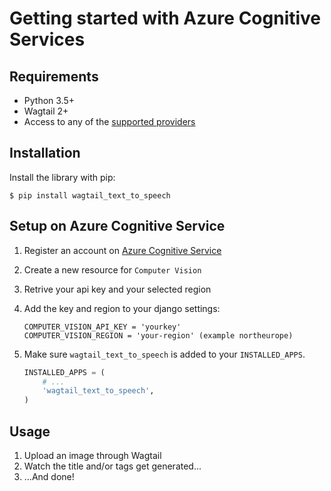 # Getting started with Azure Cognitive Services

## Requirements

- Python 3.5+
- Wagtail 2+
- Access to any of the [supported providers](#providers)


## Installation

Install the library with pip:

```
$ pip install wagtail_text_to_speech
```


## Setup on Azure Cognitive Service

1. Register an account on [Azure Cognitive Service](https://www.microsoft.com/cognitive-services/)
2. Create a new resource for `Computer Vision`
3. Retrive your api key and your selected region
4. Add the key and region to your django settings:

    ```
    COMPUTER_VISION_API_KEY = 'yourkey'
    COMPUTER_VISION_REGION = 'your-region' (example northeurope)
    ```
6. Make sure `wagtail_text_to_speech` is added to your `INSTALLED_APPS`.

    ```python
    INSTALLED_APPS = (
        # ...
        'wagtail_text_to_speech',
    )
    ```


## Usage

1. Upload an image through Wagtail
2. Watch the title and/or tags get generated...
3. ...And done!

